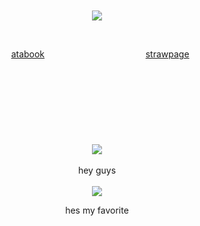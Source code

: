 <br>
<br>
<br>
<br>
<div align="center">



![](https://piskel-imgstore-b.appspot.com/img/7b64392e-9a25-11ef-a571-0b01a4cf3689.gif)

<br>

⠀⠀[atabook](https://bluezooka.atabook.org) ⠀⠀⠀⠀⠀⠀⠀⠀⠀⠀⠀⠀⠀⠀⠀  [strawpage](https://bluezooka.straw.page)⠀
<br>
<br>
<br>
<br>
<br>
<br>
<br>
<br>
<br>
![](https://media1.tenor.com/m/iIbhiy0Ej1sAAAAC/whatever-go-my-scarab-scarab.gif)
<br>
<br>
hey guys 
<br>
<br>
![](https://files.catbox.moe/yd97p2.gif)

 hes my favorite
</div>
